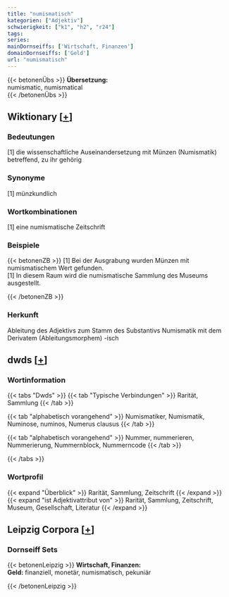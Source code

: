 ```yaml
---
title: "numismatisch"
kategorien: ["Adjektiv"]
schwierigkeit: ["k1", "h2", "r24"]
tags:
series:
mainDornseiffs: ['Wirtschaft, Finanzen']
domainDornseiffs: ['Geld']
url: "numismatisch"
---
```


{{< betonenÜbs >}}
**Übersetzung:**  
numismatic, numismatical  
{{< /betonenÜbs >}}

## Wiktionary [[+](https://de.wiktionary.org/wiki/numismatisch)]

### Bedeutungen
[1] die wissenschaftliche Auseinandersetzung mit Münzen (Numismatik) betreffend, zu ihr gehörig  

### Synonyme
[1] münzkundlich  

### Wortkombinationen
[1] eine numismatische Zeitschrift  

### Beispiele
{{< betonenZB >}}
[1] Bei der Ausgrabung wurden Münzen mit numismatischem Wert gefunden.  
[1] In diesem Raum wird die numismatische Sammlung des Museums ausgestellt.  

{{< /betonenZB >}}
### Herkunft
Ableitung des Adjektivs zum Stamm des Substantivs Numismatik mit dem Derivatem (Ableitungsmorphem) -isch  



## dwds [[+](https://www.dwds.de/wb/numismatisch)]

### Wortinformation
{{< tabs "Dwds" >}}
{{< tab "Typische Verbindungen" >}}
Rarität, Sammlung
{{< /tab >}}

{{< tab "alphabetisch vorangehend" >}}
Numismatiker, Numismatik, Numinose, numinos, Numerus clausus
{{< /tab >}}

{{< tab "alphabetisch vorangehend" >}}
Nummer, nummerieren, Nummerierung, Nummernblock, Nummerncode
{{< /tab >}}

{{< /tabs >}}

### Wortprofil
{{< expand "Überblick" >}} Rarität, Sammlung, Zeitschrift {{< /expand >}}
{{< expand "ist Adjektivattribut von" >}} Rarität, Sammlung, Zeitschrift, Museum, Gesellschaft, Literatur {{< /expand >}}

## Leipzig Corpora [[+](https://corpora.uni-leipzig.de/en/res?word=numismatisch&corpusId=deu_newscrawl-public_2018)]

### Dornseiff Sets
{{< betonenLeipzig >}}
**Wirtschaft, Finanzen:**  
**Geld:** finanziell, monetär, numismatisch, pekuniär  

{{< /betonenLeipzig >}}
